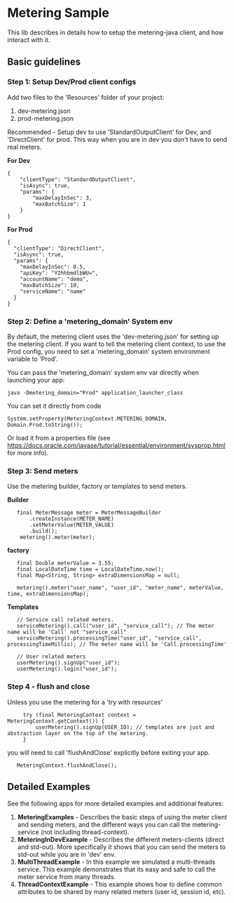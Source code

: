 # Metering Sample
This lib describes in details how to setup the metering-java client, and how interact with it.

## Basic guidelines
### Step 1: Setup Dev/Prod client configs
Add two files to the 'Resources' folder of your project:
1. dev-metering.json
2. prod-metering.json

Recommended - Setup dev to use 'StandardOutputClient' for Dev, and 'DirectClient' for prod. This way when you are in 
dev you don't have to send real meters.

**For Dev**
```
{
    "clientType": "StandardOutputClient",
    "isAsync": true,
    "params": {
        "maxDelayInSec": 3,
        "maxBatchSize": 1
    }
}
```

**For Prod**
```
{
  "clientType": "DirectClient",
  "isAsync": true,
  "params": {
    "maxDelayInSec": 0.5,
    "apiKey": "Y2hhbmdlbWU=",
    "accountName": "demo",
    "maxBatchSize": 10,
    "serviceName": "name"
  }
}
```

### Step 2: Define a 'metering_domain' System env
By default, the metering client uses the 'dev-metering.json' for setting up the metering client. If you want to tell the
metering client context, to use the Prod config, you need to set a 'metering_domain' system environment variable to 
'Prod'.

You can pass the 'metering_domain' system env var directly when launching your app:
```
java -Dmetering_domain="Prod" application_launcher_class
```

You can set it directly from code
```
System.setProperty(MeteringContext.METERING_DOMAIN, Domain.Prod.toString());
```

Or load it from a properties file (see https://docs.oracle.com/javase/tutorial/essential/environment/sysprop.html for 
more info).

### Step 3: Send meters
Use the metering builder, factory or templates to send meters.

**Builder**
```
   final MeterMessage meter = MeterMessageBuilder
       .createInstance(METER_NAME)
       .setMeterValue(METER_VALUE)
       .build();
    metering().meter(meter);
```

**factory**
```
   final Double meterValue = 3.55;
   final LocalDateTime time = LocalDateTime.now();
   final Map<String, String> extraDimensionsMap = null;
   
   metering().meter("user_name", "user_id", "meter_name", meterValue, time, extraDimensionsMap);
```

**Templates**
```
   // Service call related meters.
   serviceMetering().call("user_id", "service_call"); // The meter name will be 'Call' not "service_call"
   serviceMetering().processingTime("user_id", "service_call", processingTimeMillis); // The meter name will be 'Call.processingTime'

   // User related meters
   userMetering().signUp("user_id");
   userMetering().login("user_id");
```

### Step 4 - flush and close
Unless you use the metering for a 'try with resources'
```
     try (final MeteringContext context = MeteringContext.getContext()) {
         userMetering().signUp(USER_ID); // templates are just and abstraction layer on the top of the metering.
     }
```

you will need to call 'flushAndClose' explicitly before exiting your app.
```
   MeteringContext.flushAndClose();
```



## Detailed Examples
See the following apps for more detailed examples and additional features:
1. **MeteringExamples** - Describes the basic steps of using the meter client and sending meters, and the different 
   ways you can call the metering-service (not including thread-context).
2. **MeteringInDevExample** - Describes the different meters-clients (direct and std-out). More specifically it shows 
   that you can send the meters to std-out while you are in 'dev' env.
3. **MultiThreadExample** - In this example we simulated a multi-threads service. This example demonstrates that its 
   easy and safe to call the meter service from many threads.
4. **ThreadContextExample** - This example shows how to define common attributes to be shared by many related meters 
   (user id, session id, etc).


